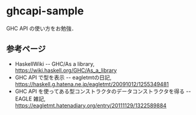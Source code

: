 # ghcapi-sample

GHC API の使い方をお勉強．

## 参考ページ
- HaskellWiki -- GHC/As a library, https://wiki.haskell.org/GHC/As_a_library
- GHC API で型を表示 -- eagletmtの日記, https://haskell.g.hatena.ne.jp/eagletmt/20091012/1255349481
- GHC API を使ってある型コンストラクタのデータコンストラクタを得る -- EAGLE 雑記, https://eagletmt.hatenadiary.org/entry/20111129/1322589884
